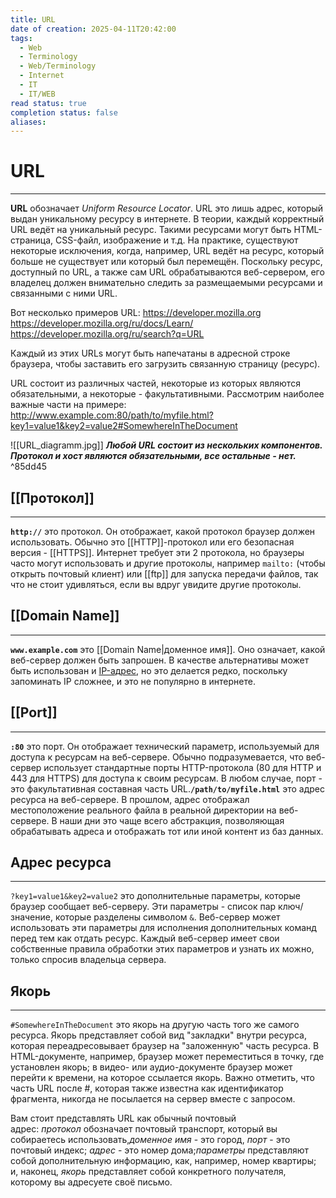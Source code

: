 ```yaml
---
title: URL
date of creation: 2025-04-11T20:42:00
tags:
  - Web
  - Terminology
  - Web/Terminology
  - Internet
  - IT
  - IT/WEB
read status: true
completion status: false
aliases:
---
```

# URL
---

**URL** обозначает _Uniform Resource Locator_. URL это лишь адрес, который выдан уникальному ресурсу в интернете. В теории, каждый корректный URL ведёт на уникальный ресурс. Такими ресурсами могут быть HTML-страница, CSS-файл, изображение и т.д. На практике, существуют некоторые исключения, когда, например, URL ведёт на ресурс, который больше не существует или который был перемещён. Поскольку ресурс, доступный по URL, а также сам URL обрабатываются веб-сервером, его владелец должен внимательно следить за размещаемыми ресурсами и связанными с ними URL.

Вот несколько примеров URL:
https://developer.mozilla.org
https://developer.mozilla.org/ru/docs/Learn/
https://developer.mozilla.org/ru/search?q=URL

Каждый из этих URLs могут быть напечатаны в адресной строке браузера, чтобы заставить его загрузить связанную страницу (ресурс).

URL состоит из различных частей, некоторые из которых являются обязательными, а некоторые - факультативными. Рассмотрим наиболее важные части на примере:
http://www.example.com:80/path/to/myfile.html?key1=value1&key2=value2#SomewhereInTheDocument

![[URL_diagramm.jpg]]
***Любой URL состоит из нескольких компонентов. Протокол и хост являются обязательными, все остальные - нет.*** ^85dd45
## [[Протокол]]
---

**`http://`** это протокол. Он отображает, какой протокол браузер должен использовать. Обычно это [[HTTP]]-протокол или его безопасная версия - [[HTTPS]]. Интернет требует эти 2 протокола, но браузеры часто могут использовать и другие протоколы, например `mailto:` (чтобы открыть почтовый клиент) или [[ftp]] для запуска передачи файлов, так что не стоит удивляться, если вы вдруг увидите другие протоколы.


## [[Domain Name]]
---

**`www.example.com`** это [[Domain Name|доменное имя]]. Оно означает, какой веб-сервер должен быть запрошен. В качестве альтернативы может быть использован и [IP-адрес](https://developer.mozilla.org/ru/docs/Glossary/IP_Address), но это делается редко, поскольку запоминать IP сложнее, и это не популярно в интернете.


## [[Port]]
---

**`:80`** это порт. Он отображает технический параметр, используемый для доступа к ресурсам на веб-сервере. Обычно подразумевается, что веб-сервер использует стандартные порты HTTP-протокола (80 для HTTP и 443 для HTTPS) для доступа к своим ресурсам. В любом случае, порт - это факультативная составная часть URL.**`/path/to/myfile.html`** это адрес ресурса на веб-сервере. В прошлом, адрес отображал местоположение реального файла в реальной директории на веб-сервере. В наши дни это чаще всего абстракция, позволяющая обрабатывать адреса и отображать тот или иной контент из баз данных.


## Адрес ресурса
---

`?key1=value1&key2=value2` это дополнительные параметры, которые браузер сообщает веб-серверу. Эти параметры - список пар ключ/значение, которые разделены символом `&`. Веб-сервер может использовать эти параметры для исполнения дополнительных команд перед тем как отдать ресурс. Каждый веб-сервер имеет свои собственные правила обработки этих параметров и узнать их можно, только спросив владельца сервера.


## Якорь
---

`#SomewhereInTheDocument` это якорь на другую часть того же самого ресурса. Якорь представляет собой вид "закладки" внутри ресурса, которая переадресовывает браузер на "заложенную" часть ресурса. В HTML-документе, например, браузер может переместиться в точку, где установлен якорь; в видео- или аудио-документе браузер может перейти к времени, на которое ссылается якорь. Важно отметить, что часть URL после #, которая также известна как идентификатор фрагмента, никогда не посылается на сервер вместе с запросом.

Вам стоит представлять URL как обычный почтовый адрес: _протокол_ обозначает почтовый транспорт, который вы собираетесь использовать,_доменное имя_ - это город, _порт_ - это почтовый индекс; _адрес_ - это номер дома;_параметры_ представляют собой дополнительную информацию, как, например, номер квартиры; и, наконец, _якорь_ представляет собой конкретного получателя, которому вы адресуете своё письмо.
